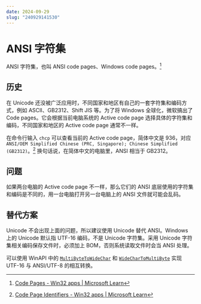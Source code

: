 ```yaml
---
date: 2024-09-29
slug: "240929141530"
---
```


# ANSI 字符集

ANSI 字符集，也叫 ANSI code pages、Windows code pages。[^1]

## 历史

在 Unicode 还没被广泛应用时，不同国家和地区有自己的一套字符集和编码方式，例如 ASCII、GB2312、Shift JIS 等。为了将 Windows 全球化，微软搞出了 Code pages。它会根据当前电脑系统的 Active code page 选择具体的字符集和编码，不同国家和地区的 Active code page 通常不一样。

在命令行输入 `chcp` 可以查看当前的 Active code page，简体中文是 936，对应 `ANSI/OEM Simplified Chinese (PRC, Singapore); Chinese Simplified (GB2312)`。[^2] 换句话说，在简体中文的电脑里，ANSI 相当于 GB2312。

## 问题

如果两台电脑的 Active code page 不一样，那么它们的 ANSI 底层使用的字符集和编码是不同的，用一台电脑打开另一台电脑上的 ANSI 文件就可能会乱码。

## 替代方案

Unicode 不会出现上面的问题，所以建议使用 Unicode 替代 ANSI。Windows 上的 Unicode 默认指 UTF-16 编码，不是 Unicode 字符集。采用 Unicode 字符集相关编码保存文件时，必须加上 BOM，否则系统读取文件时会当 ANSI 处理。

可以使用 WinAPI 中的 [`MultiByteToWideChar`](https://learn.microsoft.com/en-us/windows/win32/api/stringapiset/nf-stringapiset-multibytetowidechar) 和 [`WideCharToMultiByte`](https://learn.microsoft.com/en-us/windows/win32/api/stringapiset/nf-stringapiset-widechartomultibyte) 实现 UTF-16 与 ANSI/UTF-8 的相互转换。

[^1]: [Code Pages - Win32 apps | Microsoft Learn](https://learn.microsoft.com/en-us/windows/win32/intl/code-pages)
[^2]: [Code Page Identifiers - Win32 apps | Microsoft Learn](https://learn.microsoft.com/en-us/windows/win32/Intl/code-page-identifiers)
